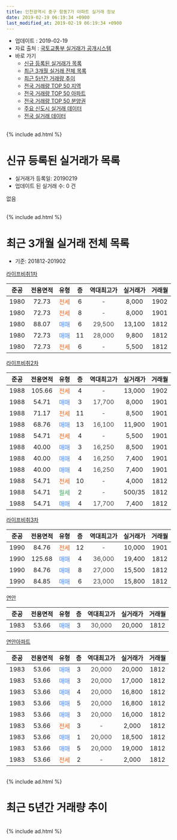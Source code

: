 ```yaml
---
title: 인천광역시 중구 항동7가 아파트 실거래 정보
date: 2019-02-19 06:19:34 +0900
last_modified_at: 2019-02-19 06:19:34 +0900
---
```


* 업데이트 : 2019-02-19
* 자료 출처 : [국토교통부 실거래가 공개시스템](http://rt.molit.go.kr)
* 바로 가기
    * [신규 등록된 실거래가 목록](#신규-등록된-실거래가-목록)
    * [최근 3개월 실거래 전체 목록](#최근-3개월-실거래-전체-목록)
    * [최근 5년간 거래량 추이](#최근-5년간-거래량-추이)
    * [전국 거래량 TOP 50 지역](https://inasie.github.io/apt-trade-info/최근-3개월-전국에서-가장-거래가-많이-발생한-지역)
    * [전국 거래량 TOP 50 아파트](https://inasie.github.io/apt-trade-info/최근-3개월-전국에서-가장-거래가-많이-발생한-아파트)
    * [전국 거래량 TOP 50 분양권](https://inasie.github.io/apt-trade-info/최근-3개월-전국에서-가장-거래가-많이-발생한-분양권)
    * [주요 신도시 실거래 데이터](https://inasie.github.io/apt-trade-info/주요-신도시)
    * [전국 실거래 데이터](https://inasie.github.io/apt-trade-info/전국)
<br>
{% include ad.html %}
<br>

# 신규 등록된 실거래가 목록
* 실거래가 등록일: 20190219
* 업데이트 된 실거래 수: 0 건

없음

<br>
{% include ad.html %}
<br>

# 최근 3개월 실거래 전체 목록
* 기준: 201812-201902


[라이프비취1차](https://search.naver.com/search.naver?query=%EC%9D%B8%EC%B2%9C%EA%B4%91%EC%97%AD%EC%8B%9C+%EC%A4%91%EA%B5%AC+%ED%95%AD%EB%8F%997%EA%B0%80+%EB%9D%BC%EC%9D%B4%ED%94%84%EB%B9%84%EC%B7%A81%EC%B0%A8)

|준공|전용면적|유형|층|역대최고가|실거래가|거래월|
|:---:|:---:|:---:|:---:|:---:|:---:|:---:|
|1980|72.73|<span style="color:#ff5a00">전세</span>|6|<span style="color:#444444">-</span>|8,000|1902|
|1980|72.73|<span style="color:#ff5a00">전세</span>|8|<span style="color:#444444">-</span>|8,000|1901|
|1980|88.07|<span style="color:#4285f3">매매</span>|6|<span style="color:#444444">29,500</span>|13,100|1812|
|1980|72.73|<span style="color:#4285f3">매매</span>|11|<span style="color:#444444">28,000</span>|9,800|1812|
|1980|72.73|<span style="color:#ff5a00">전세</span>|6|<span style="color:#444444">-</span>|5,500|1812|

[라이프비취2차](https://search.naver.com/search.naver?query=%EC%9D%B8%EC%B2%9C%EA%B4%91%EC%97%AD%EC%8B%9C+%EC%A4%91%EA%B5%AC+%ED%95%AD%EB%8F%997%EA%B0%80+%EB%9D%BC%EC%9D%B4%ED%94%84%EB%B9%84%EC%B7%A82%EC%B0%A8)

|준공|전용면적|유형|층|역대최고가|실거래가|거래월|
|:---:|:---:|:---:|:---:|:---:|:---:|:---:|
|1988|105.66|<span style="color:#ff5a00">전세</span>|4|<span style="color:#444444">-</span>|13,000|1902|
|1988|54.71|<span style="color:#4285f3">매매</span>|3|<span style="color:#444444">17,700</span>|8,000|1901|
|1988|71.17|<span style="color:#ff5a00">전세</span>|11|<span style="color:#444444">-</span>|8,500|1901|
|1988|68.76|<span style="color:#4285f3">매매</span>|13|<span style="color:#444444">16,100</span>|11,900|1901|
|1988|54.71|<span style="color:#ff5a00">전세</span>|4|<span style="color:#444444">-</span>|5,500|1901|
|1988|40.00|<span style="color:#4285f3">매매</span>|3|<span style="color:#444444">16,250</span>|8,500|1901|
|1988|40.00|<span style="color:#4285f3">매매</span>|4|<span style="color:#444444">16,250</span>|7,400|1901|
|1988|40.00|<span style="color:#4285f3">매매</span>|4|<span style="color:#444444">16,250</span>|7,400|1901|
|1988|54.71|<span style="color:#ff5a00">전세</span>|10|<span style="color:#444444">-</span>|4,000|1812|
|1988|54.71|<span style="color:#34a853">월세</span>|2|<span style="color:#444444">-</span>|500/35|1812|
|1988|54.71|<span style="color:#4285f3">매매</span>|4|<span style="color:#444444">17,700</span>|7,400|1812|

[라이프비취3차](https://search.naver.com/search.naver?query=%EC%9D%B8%EC%B2%9C%EA%B4%91%EC%97%AD%EC%8B%9C+%EC%A4%91%EA%B5%AC+%ED%95%AD%EB%8F%997%EA%B0%80+%EB%9D%BC%EC%9D%B4%ED%94%84%EB%B9%84%EC%B7%A83%EC%B0%A8)

|준공|전용면적|유형|층|역대최고가|실거래가|거래월|
|:---:|:---:|:---:|:---:|:---:|:---:|:---:|
|1990|84.76|<span style="color:#ff5a00">전세</span>|12|<span style="color:#444444">-</span>|10,000|1901|
|1990|125.68|<span style="color:#4285f3">매매</span>|4|<span style="color:#444444">36,000</span>|19,400|1812|
|1990|84.76|<span style="color:#4285f3">매매</span>|8|<span style="color:#444444">27,000</span>|15,500|1812|
|1990|84.85|<span style="color:#4285f3">매매</span>|6|<span style="color:#444444">23,000</span>|15,800|1812|

[연안](https://search.naver.com/search.naver?query=%EC%9D%B8%EC%B2%9C%EA%B4%91%EC%97%AD%EC%8B%9C+%EC%A4%91%EA%B5%AC+%ED%95%AD%EB%8F%997%EA%B0%80+%EC%97%B0%EC%95%88)

|준공|전용면적|유형|층|역대최고가|실거래가|거래월|
|:---:|:---:|:---:|:---:|:---:|:---:|:---:|
|1983|53.66|<span style="color:#4285f3">매매</span>|3|<span style="color:#444444">30,000</span>|20,000|1812|

[연안아파트](https://search.naver.com/search.naver?query=%EC%9D%B8%EC%B2%9C%EA%B4%91%EC%97%AD%EC%8B%9C+%EC%A4%91%EA%B5%AC+%ED%95%AD%EB%8F%997%EA%B0%80+%EC%97%B0%EC%95%88%EC%95%84%ED%8C%8C%ED%8A%B8)

|준공|전용면적|유형|층|역대최고가|실거래가|거래월|
|:---:|:---:|:---:|:---:|:---:|:---:|:---:|
|1983|53.66|<span style="color:#4285f3">매매</span>|3|<span style="color:#444444">20,000</span>|20,000|1812|
|1983|53.66|<span style="color:#4285f3">매매</span>|3|<span style="color:#444444">20,000</span>|17,000|1812|
|1983|53.66|<span style="color:#4285f3">매매</span>|4|<span style="color:#444444">20,000</span>|16,800|1812|
|1983|53.66|<span style="color:#4285f3">매매</span>|5|<span style="color:#444444">20,000</span>|16,800|1812|
|1983|53.66|<span style="color:#4285f3">매매</span>|3|<span style="color:#444444">20,000</span>|16,000|1812|
|1983|53.66|<span style="color:#ff5a00">전세</span>|3|<span style="color:#444444">-</span>|2,000|1812|
|1983|53.66|<span style="color:#4285f3">매매</span>|1|<span style="color:#444444">20,000</span>|18,500|1812|
|1983|53.66|<span style="color:#4285f3">매매</span>|5|<span style="color:#444444">20,000</span>|19,000|1812|
|1983|53.66|<span style="color:#ff5a00">전세</span>|2|<span style="color:#444444">-</span>|2,000|1812|


<br>
{% include ad.html %}
<br>

# 최근 5년간 거래량 추이


<div style="width:100%;">
    <canvas id="deal_progress" height="200"></canvas>
</div>

<script>
new Chart(document.getElementById("deal_progress"), {
    type: 'line',
    data: {
        labels: ['201402','201403','201404','201405','201406','201407','201408','201409','201410','201411','201412','201501','201502','201503','201504','201505','201506','201507','201508','201509','201510','201511','201512','201601','201602','201603','201604','201605','201606','201607','201608','201609','201610','201611','201612','201701','201702','201703','201704','201705','201706','201707','201708','201709','201710','201711','201712','201801','201802','201803','201804','201805','201806','201807','201808','201809','201810','201811','201812','201901','201902'],
        datasets: [{
            label: '매매',
            pointRadius: 1,
            data: [5, 11, 7, 6, 7, 8, 12, 10, 13, 10, 6, 12, 11, 19, 14, 22, 20, 20, 26, 11, 17, 11, 11, 15, 11, 29, 21, 15, 17, 30, 20, 25, 12, 13, 12, 9, 8, 14, 15, 8, 23, 7, 23, 12, 13, 9, 10, 15, 9, 12, 7, 10, 8, 16, 8, 15, 15, 13, 14, 5, 0],
            borderColor: "rgba(255, 201, 14, 1)",
            backgroundColor: "rgba(255, 201, 14, 0.5)",
            fill: false,
            lineTension: 0
        },{
            label: '전월세',
            pointRadius: 1,
            data: [11, 17, 11, 8, 14, 13, 15, 12, 12, 13, 5, 13, 5, 15, 14, 15, 11, 15, 16, 9, 8, 8, 13, 9, 10, 15, 13, 16, 12, 10, 17, 16, 16, 17, 12, 7, 13, 12, 14, 21, 13, 13, 10, 17, 9, 5, 12, 13, 4, 8, 6, 8, 11, 11, 3, 4, 4, 10, 5, 4, 2],
            borderColor: "rgba(0, 141, 185, 1)",
            backgroundColor: "rgba(0, 141, 185, 0.5)",
            fill: false,
            lineTension: 0
        }
        ]
    },
    options: {
        responsive: true,
        title: {
            display: false
        },
        tooltips: {
            mode: 'index',
            intersect: false
        },
        hover: {
            mode: 'nearest',
            intersect: true
        },
        scales: {
            xAxes: [{
                display: true,
                scaleLabel: {
                    display: true,
                    labelString: '년/월'
                }
            }],
            yAxes: [{
                display: true,
                ticks: {
                    suggestedMin: 0,
                },
                scaleLabel: {
                    display: true,
                    labelString: '실거래 수'
                }
            }]
        }
    }
});

</script>


<br>
{% include ad.html %}
<br>

